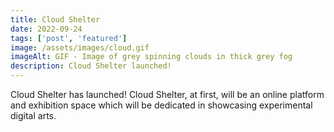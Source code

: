 ```yaml
---
title: Cloud Shelter
date: 2022-09-24
tags: ['post', 'featured']
image: /assets/images/cloud.gif
imageAlt: GIF - Image of grey spinning clouds in thick grey fog
description: Cloud Shelter launched!
---
```


<p>Cloud Shelter has launched! Cloud Shelter, at first, will be an online platform and exhibition space which will be dedicated in showcasing experimental digital arts.</p>
